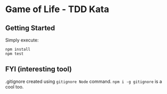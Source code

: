 # Game of Life - TDD Kata 

## Getting Started

Simply execute:

```
npm install
npm test
```

## FYI (interesting tool)
.gitignore created using `gitignore Node` command. `npm i -g gitignore` is a cool too. 